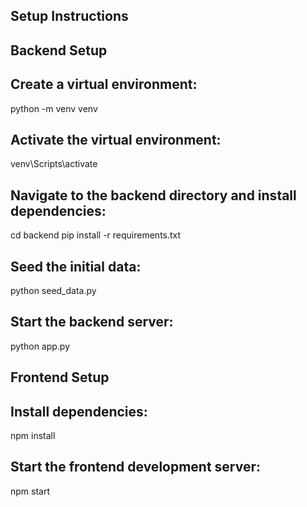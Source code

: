 ## Setup Instructions
## Backend Setup

## Create a virtual environment:
python -m venv venv

## Activate the virtual environment:
venv\Scripts\activate

## Navigate to the backend directory and install dependencies:
cd backend
pip install -r requirements.txt

## Seed the initial data:
python seed_data.py

## Start the backend server:
python app.py


## Frontend Setup

## Install dependencies:
npm install

## Start the frontend development server:
npm start